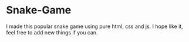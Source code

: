 # Snake-Game

I made this popular snake game using pure html, css and js. I hope like it, feel free to add new things if you can.
